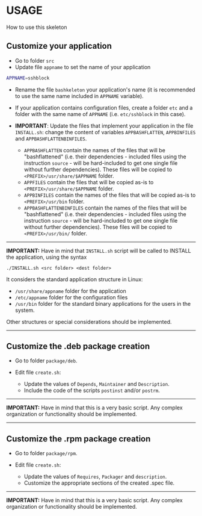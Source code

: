 # USAGE

How to use this skeleton

## Customize your application

- Go to folder `src`
- Update file `appname` to set the name of your application

```bash
APPNAME=sshblock
```

- Rename the file `bashkeleton` your application's name (it is recommended to use the same name included in `APPNAME` variable).
- If your application contains configuration files, create a folder `etc` and a folder with the same name of `APPNAME` (i.e. `etc/sshblock` in this case).
- **IMPORTANT**: Update the files that implement your application in the file `INSTALL.sh`: change the content of variables `APPBASHFLATTEN`, `APPBINFILES` and `APPBASHFLATTENBINFILES`.

  - `APPBASHFLATTEN` contain the names of the files that will be "bashflattened" (i.e. their dependencies - included files using the instruction `source` - will be hard-included to get one single file without further dependencies). These files will be copied to `<PREFIX>/usr/share/$APPNAME` folder.
  - `APPFILES` contain the files that will be copied as-is to `<PREFIX>/usr/share/$APPNAME` folder.
  - `APPBINFILES` contain the names of the files that will be copied as-is to `<PREFIX>/usr/bin` folder.
  - `APPBASHFLATTENBINFILES` contain the names of the files that will be "bashflattened" (i.e. their dependencies - included files using the instruction `source` - will be hard-included to get one single file without further dependencies). These files will be copied to `<PREFIX>/usr/bin/` folder.

---
**IMPORTANT:** Have in mind that `INSTALL.sh` script will be called to INSTALL the application, using the syntax 

```console
./INSTALL.sh <src folder> <dest folder>
```

It considers the standard application structure in Linux:
- `/usr/share/appname` folder for the application
- `/etc/appname` folder for the configuration files
- `/usr/bin` folder for the standard binary applications for the users in the system.

Other structures or special considerations should be implemented.

---

## Customize the .deb package creation

- Go to folder `package/deb`.
- Edit file `create.sh`:

  - Update the values of `Depends`, `Maintainer` and `Description`.
  - Include the code of the scripts `postinst` and/or `postrm`.

---
**IMPORTANT:** Have in mind that this is a very basic script. Any complex organization or functionality should be implemented.

---

## Customize the .rpm package creation

- Go to folder `package/rpm`.
- Edit file `create.sh`:

  - Update the values of `Requires`, `Packager` and `description`.
  - Customize the appropriate sections of the created .spec file.

---
**IMPORTANT:** Have in mind that this is a very basic script. Any complex organization or functionality should be implemented.